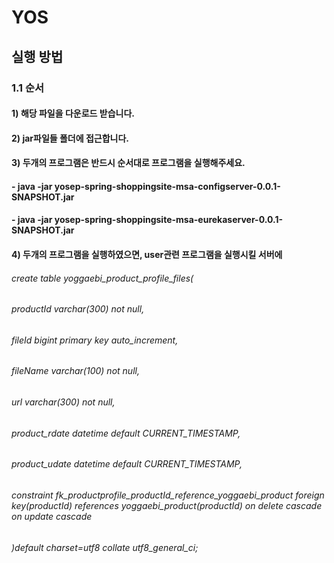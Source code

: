 # YOS

## 실행 방법

### 1.1 순서
#### 1) 해당 파일을 다운로드 받습니다.
#### 2) jar파일들 폴더에 접근합니다.
#### 3) 두개의 프로그램은 반드시 순서대로 프로그램을 실행해주세요.
####    - java -jar yosep-spring-shoppingsite-msa-configserver-0.0.1-SNAPSHOT.jar
####    - java -jar yosep-spring-shoppingsite-msa-eurekaserver-0.0.1-SNAPSHOT.jar

#### 4) 두개의 프로그램을 실행하였으면, user관련 프로그램을 실행시킬 서버에 

###### create table yoggaebi_product_profile_files(
######	productId varchar(300) not null,
######    fileId bigint primary key auto_increment,
######    fileName varchar(100) not null,
######    url varchar(300) not null,
######    product_rdate datetime default CURRENT_TIMESTAMP,
######    product_udate datetime default CURRENT_TIMESTAMP,
######    constraint fk_productprofile_productId_reference_yoggaebi_product foreign key(productId) references yoggaebi_product(productId) on delete cascade on update cascade
###### )default charset=utf8 collate utf8_general_ci;
